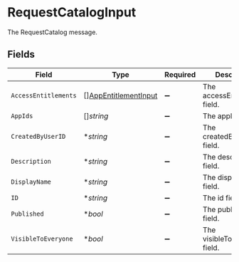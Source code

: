 # RequestCatalogInput

The RequestCatalog message.


## Fields

| Field                                                               | Type                                                                | Required                                                            | Description                                                         |
| ------------------------------------------------------------------- | ------------------------------------------------------------------- | ------------------------------------------------------------------- | ------------------------------------------------------------------- |
| `AccessEntitlements`                                                | [][AppEntitlementInput](../../models/shared/appentitlementinput.md) | :heavy_minus_sign:                                                  | The accessEntitlements field.                                       |
| `AppIds`                                                            | []*string*                                                          | :heavy_minus_sign:                                                  | The appIds field.                                                   |
| `CreatedByUserID`                                                   | **string*                                                           | :heavy_minus_sign:                                                  | The createdByUserId field.                                          |
| `Description`                                                       | **string*                                                           | :heavy_minus_sign:                                                  | The description field.                                              |
| `DisplayName`                                                       | **string*                                                           | :heavy_minus_sign:                                                  | The displayName field.                                              |
| `ID`                                                                | **string*                                                           | :heavy_minus_sign:                                                  | The id field.                                                       |
| `Published`                                                         | **bool*                                                             | :heavy_minus_sign:                                                  | The published field.                                                |
| `VisibleToEveryone`                                                 | **bool*                                                             | :heavy_minus_sign:                                                  | The visibleToEveryone field.                                        |